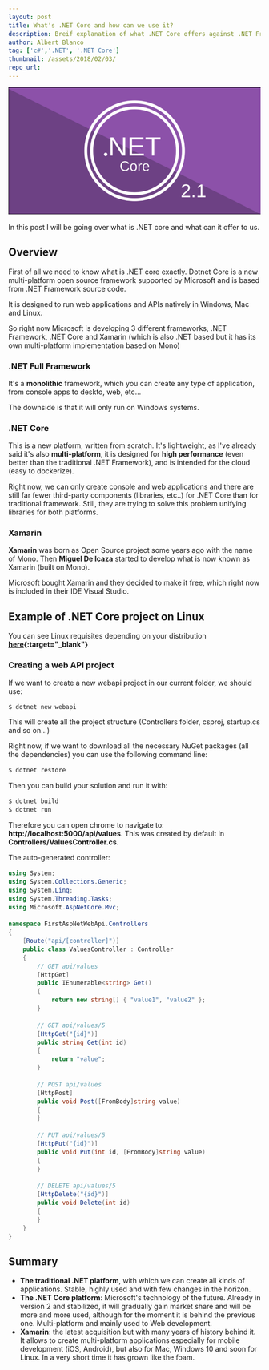 ```yaml
---
layout: post
title: What's .NET Core and how can we use it?
description: Breif explanation of what .NET Core offers against .NET Framework and Xamarin (Mono based)
author: Albert Blanco
tag: ['c#','.NET', '.NET Core']
thumbnail: /assets/2018/02/03/
repo_url: 
---
```


![Image not found!](/assets/2018/02/03/dotnet-core.png)

In this post I will be going over what is .NET core and what can it offer to us.

Overview
--------

First of all we need to know what is .NET core exactly. Dotnet Core is a new multi-platform open source framework supported by Microsoft and is based from .NET Framework source code.  

It is designed to run web applications and APIs natively in Windows, Mac and Linux.  

So right now Microsoft is developing 3 different frameworks, .NET Framework, .NET Core and Xamarin (which is also .NET based but it has its own multi-platform implementation based on Mono)


### .NET Full Framework

It's a **monolithic** framework, which you can create any type of application, from console apps to deskto, web, etc...  

The downside is that it will only run on Windows systems.

### .NET Core

This is a new platform, written from scratch. It's lightweight, as I've already said it's also **multi-platform**, it is designed for **high performance** (even better than the traditional .NET Framework), and is intended for the cloud (easy to dockerize).  

Right now, we can only create console and web applications and there are still far fewer third-party components (libraries, etc..) for .NET Core than for traditional framework. Still, they are trying to solve this problem unifying libraries for both platforms.

### Xamarin

**Xamarin** was born as Open Source project some years ago with the name of Mono. Then **Miguel De Icaza** started to develop what is now known as Xamarin (built on Mono).  

Microsoft bought Xamarin and they decided to make it free, which right now is included in their IDE Visual Studio.

Example of .NET Core project on Linux
-------------------------------------

You can see Linux requisites depending on your distribution **[here](https://docs.microsoft.com/en-us/dotnet/core/linux-prerequisites){:target="_blank"}**

### Creating a web API project

If we want to create a new webapi project in our current folder, we should use:

```bash
$ dotnet new webapi
```

This will create all the project structure (Controllers folder, csproj, startup.cs and so on...)  

Right now, if we want to download all the necessary NuGet packages (all the dependencies) you can use the following command line:

```bash
$ dotnet restore
```

Then you can build your solution and run it with:

```bash
$ dotnet build
$ dotnet run
```

Therefore you can open chrome to navigate to: **http://localhost:5000/api/values**. This was created by default in **Controllers/ValuesController.cs**.  

The auto-generated controller:

```c#
using System;
using System.Collections.Generic;
using System.Linq;
using System.Threading.Tasks;
using Microsoft.AspNetCore.Mvc;

namespace FirstAspNetWebApi.Controllers
{
    [Route("api/[controller]")]
    public class ValuesController : Controller
    {
        // GET api/values
        [HttpGet]
        public IEnumerable<string> Get()
        {
            return new string[] { "value1", "value2" };
        }

        // GET api/values/5
        [HttpGet("{id}")]
        public string Get(int id)
        {
            return "value";
        }

        // POST api/values
        [HttpPost]
        public void Post([FromBody]string value)
        {
        }

        // PUT api/values/5
        [HttpPut("{id}")]
        public void Put(int id, [FromBody]string value)
        {
        }

        // DELETE api/values/5
        [HttpDelete("{id}")]
        public void Delete(int id)
        {
        }
    }
}
```

Summary
-------

- **The traditional .NET platform**, with which we can create all kinds of applications. Stable, highly used and with few changes in the horizon.
- **The .NET Core platform**: Microsoft's technology of the future. Already in version 2 and stabilized, it will gradually gain market share and will be more and more used, although for the moment it is behind the previous one. Multi-platform and mainly used to Web development.
- **Xamarin**: the latest acquisition but with many years of history behind it. It allows to create multi-platform applications especially for mobile development (iOS, Android), but also for Mac, Windows 10 and soon for Linux. In a very short time it has grown like the foam.

